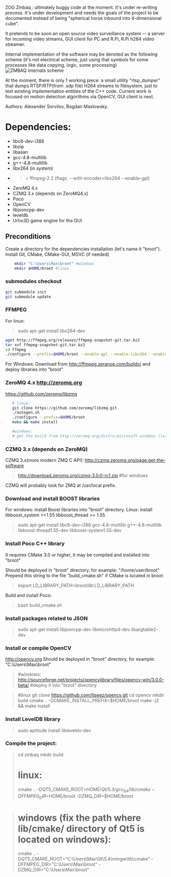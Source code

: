 ZOG Zmbaq : ultimately buggy code at the moment. It's under re-writing process.
It's under development and needs the goals of the project to be documented instead of being
"spherical horse inbound into 4-dimensional cube".

It pretends to be soon an open source video surveillance system -- a server for incoming video streams,
GUI client for PC and R.Pi, R.Pi h264 video streamer.

Internal implementation of the software may be denoted as the following scheme
 (it's not electrical scheme, just using that symbols for some processes like data copying, logic, some processing)
![ZMBAQ internals scheme](https://github.com/zog-camera/zmbaq/blob/master/docs/zmbaq_internal.png)

At the moment, there is only 1 working piece: a small utility "rtsp_dumper" that dumps RTSP/RTP(from .sdp file) H264 streams
to filesystem, just to test existing implementation entities of the C++ code.
Current work is focused on motion detection algorithms via OpenCV, GUI client is next.


Authors: Alexander Sorvilov, Bogdan Maslowsky.

# Dependencies:
+ libc6-dev-i386
+ libzip
+ libasan
+ gcc-4.8-multilib
+ g++-4.8-multilib
+ libx264 (in system)
+ >= ffmpeg-2.2 (flags: --with-encoder=libx264 --enable-gpl)
+ ZeroMQ 4.x
+ CZMQ 3.x (depends on ZeroMQ4.x)
+ Poco
+ OpenCV
+ libjsoncpp-dev
+ leveldb
+ Urho3D game engine for the GUI

## Preconditions
   Create a directory for the dependencies installation
  (let's name it "broot"). Install Git, CMake, CMake-GUI, MSVC (if needed)
```BASH
	mkdir "C:\Users\Max\broot" #windows
	mkdir $HOME/broot #linux
```



### submodules checkout
```BASH
git submodule init 
git submodule update
```

### FFMPEG
For linux:
> sudo apt-get install libx264-dev

```BASH
wget http://ffmpeg.org/releases/ffmpeg-snapshot-git.tar.bz2
tar xvf ffmpeg-snapshot-git.tar.bz2
cd ffmpeg
./configure --prefix=$HOME/broot --enable-gpl --enable-libx264 --enable-decoder=h264
```

For Windows:
Download from http://ffmpeg.zeranoe.com/builds/ and deploy libraries into "broot"

### ZeroMQ 4.x http://zeromq.org
https://github.com/zeromq/libzmq
```BASH
   # linux:
   git clone https://github.com/zeromq/libzmq.git
   ./autogen.sh
   ./configure --prefix=$HOME/broot
   make && make install

   #windows:
   # get the build from http://zeromq.org/distro:microsoft-windows (latest 4.x branch)

```

### CZMQ 3.x (depends on ZeroMQ)
CZMQ 3.x(more modern ZMQ C API):
	http://czmq.zeromq.org/page:get-the-software

> http://download.zeromq.org/czmq-3.0.0-rc1.zip  #for windows

CZMQ will probably look for ZMQ at /usr/local prefix.

### Download and install BOOST libraries
  For windows: install Boost libraries into "broot" directory.
  Linux: install libboost_system >=1.55 libboost_thread >= 1.55

> sudo apt-get install libc6-dev-i386 gcc-4.8-multilib g++-4.8-multilib libboost-thread1.55-dev libboost-system1.55-dev

### Install Poco C++ library
It requires CMake 3.0 or higher, it may be compiled and installed into "broot"

Should be deployed in "broot" directory, for example: "/home/user/broot"
Prepend this string to the file "build_cmake.sh" if CMake is located in broot:
> export LD_LIBRARY_PATH=$broot/lib:$LD_LIBRARY_PATH

Build and install Poco:
> bash build_cmake.sh

### Install packages related to JSON
> sudo apt-get install libjsoncpp-dev libmicrohttpd-dev libargtable2-dev


### Install or compile OpenCV
http://opencv.org
Should be deployed in "broot" directory, for example: "C:\Users\Max\broot"

> #windows:
> http://sourceforge.net/projects/opencvlibrary/files/opencv-win/3.0.0-beta/
> #deploy it into "broot" directory

> #linux
> git clone https://github.com/Itseez/opencv.git
> cd opencv
> mkdir build
> cmake .. -DCMAKE_INSTALL_PREFIX=$HOME/broot
> make -j2 && make install

### Install LevelDB library
> sudo aptitude install libleveldv-dev


### Compile the project:
> cd zmbaq
> mkdir build
> # linux:
> cmake .. -DQT5_CMAKE_ROOT=$HOME/Qt/5.3/gcc_64/lib/cmake -DFFMPEG_DIR=$HOME/broot -DZMQ_DIR=$HOME/broot

> # windows (fix the path where lib/cmake/ directory of Qt5 is located on windows):
> cmake .. -DQT5_CMAKE_ROOT="C:\Users\Max\Qt\5.4\mingw\lib\cmake" -DFFMPEG_DIR="C:\Users\Max\broot" -DZMQ_DIR="C:\Users\Max\broot"


